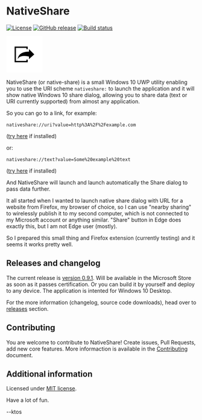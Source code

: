 NativeShare
===========
[![License](https://img.shields.io/badge/license-MIT-blue.svg)](https://raw.githubusercontent.com/ktos/DjToKey/devel/LICENSE)
[![GitHub release](https://img.shields.io/github/release/ktos/native-share.svg)]()
[![Build status](https://build.appcenter.ms/v0.1/apps/b989a804-4671-4d18-8677-cd908c82c666/branches/master/badge)](https://appcenter.ms)

![Project logo](https://raw.githubusercontent.com/ktos/native-share/master/extension/icons/96.png) 

NativeShare (or native-share) is a small Windows 10 UWP utility enabling you to use the URI scheme
`nativeshare:` to launch the application and it will show native Windows 10
share dialog, allowing you to share data (text or URI currently supported)
from almost any application.

So you can go to a link, for example:

```
nativeshare://uri?value=http%3A%2F%2Fexample.com
```

([try here](nativeshare://uri?value=http%3A%2F%2Fexample.com) if installed)

or:

```
nativeshare://text?value=Some%20example%20text
```

([try here](nativeshare://text?value=Some%20example%20text) if installed)

And NativeShare will launch and launch automatically the Share dialog to pass
data further.

It all started when I wanted to launch native share dialog with URL for a 
website from Firefox, my browser of choice, so I can use "nearby sharing" to 
wirelessly publish it to my second computer, which is not connected to my 
Microsoft account or anything similar. "Share" button in Edge does exactly this,
but I am not Edge user (mostly).

So I prepared this small thing and Firefox extension (currently testing) and
it seems it works pretty well.

## Releases and changelog

The current release is [version 0.9.1](https://github.com/ktos/native-share/releases/tag/v0.9.1).
Will be available in the Microsoft Store as soon as it passes certification.
Or you can build it by yourself and deploy to any device. The application is
intented for Windows 10 Desktop.

For the more information (changelog, source code downloads), head over to 
[releases](https://github.com/ktos/native-share/releases) section.

## Contributing
You are welcome to contribute to NativeShare! Create issues, Pull Requests, add 
new core features. More informaction is available in the 
[Contributing](CONTRIBUTING.md) document.

## Additional information

Licensed under [MIT license](/LICENSE).

Have a lot of fun.

--ktos
